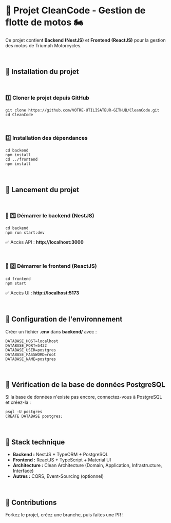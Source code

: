 <!DOCTYPE html>
<html lang="fr">
<head>
    <meta charset="UTF-8">
    <meta name="viewport" content="width=device-width, initial-scale=1.0">
</head>
<body>

<div class="container">
    <h1>🚀 Projet CleanCode - Gestion de flotte de motos 🏍️</h1>
    <p>Ce projet contient <strong>Backend (NestJS)</strong> et <strong>Frontend (ReactJS)</strong> pour la gestion des motos de Triumph Motorcycles.</p>
<br>
    <h2>📌 Installation du projet</h2>
    <br>
    <h3>1️⃣ Cloner le projet depuis GitHub</h3>
    <pre><code>git clone https://github.com/VOTRE-UTILISATEUR-GITHUB/CleanCode.git
cd CleanCode</code></pre>
<br>
    <h3>2️⃣ Installation des dépendances</h3>
    <pre><code>cd backend
npm install
cd ../frontend
npm install</code></pre>
<br>
    <h2>📌 Lancement du projet</h2>
<br>
    <h3>🚀 1️⃣ Démarrer le backend (NestJS)</h3>
    <pre><code>cd backend
npm run start:dev</code></pre>
    <p>✅ Accès API : <strong>http://localhost:3000</strong></p>
<br>
    <h3>🎨 2️⃣ Démarrer le frontend (ReactJS)</h3>
    <pre><code>cd frontend
npm start</code></pre>
    <p>✅ Accès UI : <strong>http://localhost:5173</strong></p>
<br>
    <h2>📌 Configuration de l'environnement</h2>
    <p>Créer un fichier <strong>.env</strong> dans <strong>backend/</strong> avec :</p>
    <pre><code>DATABASE_HOST=localhost
DATABASE_PORT=5432
DATABASE_USER=postgres
DATABASE_PASSWORD=root
DATABASE_NAME=postgres</code></pre>
<br>
    <h2>📌 Vérification de la base de données PostgreSQL</h2>
    <p>Si la base de données n'existe pas encore, connectez-vous à PostgreSQL et créez-la :</p>
    <pre><code>psql -U postgres
CREATE DATABASE postgres;</code></pre>
<br>
    <h2>📌 Stack technique</h2>
    <ul>
        <li><strong>Backend :</strong> NestJS + TypeORM + PostgreSQL</li>
        <li><strong>Frontend :</strong> ReactJS + TypeScript + Material UI</li>
        <li><strong>Architecture :</strong> Clean Architecture (Domain, Application, Infrastructure, Interface)</li>
        <li><strong>Autres :</strong> CQRS, Event-Sourcing (optionnel)</li>
    </ul>
<br>
    <h2>📌 Contributions</h2>
    <p>Forkez le projet, créez une branche, puis faites une PR !</p>
</div>

</body>
</html>
